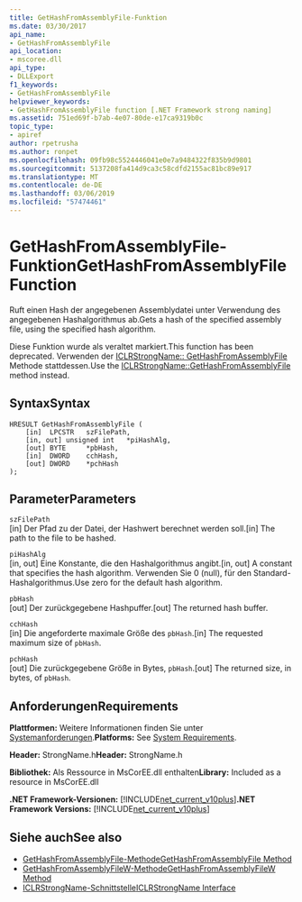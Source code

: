 ```yaml
---
title: GetHashFromAssemblyFile-Funktion
ms.date: 03/30/2017
api_name:
- GetHashFromAssemblyFile
api_location:
- mscoree.dll
api_type:
- DLLExport
f1_keywords:
- GetHashFromAssemblyFile
helpviewer_keywords:
- GetHashFromAssemblyFile function [.NET Framework strong naming]
ms.assetid: 751ed69f-b7ab-4e07-80de-e17ca9319b0c
topic_type:
- apiref
author: rpetrusha
ms.author: ronpet
ms.openlocfilehash: 09fb98c5524446041e0e7a9484322f835b9d9801
ms.sourcegitcommit: 5137208fa414d9ca3c58cdfd2155ac81bc89e917
ms.translationtype: MT
ms.contentlocale: de-DE
ms.lasthandoff: 03/06/2019
ms.locfileid: "57474461"
---
```

# <a name="gethashfromassemblyfile-function"></a><span data-ttu-id="75842-102">GetHashFromAssemblyFile-Funktion</span><span class="sxs-lookup"><span data-stu-id="75842-102">GetHashFromAssemblyFile Function</span></span>
<span data-ttu-id="75842-103">Ruft einen Hash der angegebenen Assemblydatei unter Verwendung des angegebenen Hashalgorithmus ab.</span><span class="sxs-lookup"><span data-stu-id="75842-103">Gets a hash of the specified assembly file, using the specified hash algorithm.</span></span>  
  
 <span data-ttu-id="75842-104">Diese Funktion wurde als veraltet markiert.</span><span class="sxs-lookup"><span data-stu-id="75842-104">This function has been deprecated.</span></span> <span data-ttu-id="75842-105">Verwenden der [ICLRStrongName:: GetHashFromAssemblyFile](../../../../docs/framework/unmanaged-api/hosting/iclrstrongname-gethashfromassemblyfile-method.md) Methode stattdessen.</span><span class="sxs-lookup"><span data-stu-id="75842-105">Use the [ICLRStrongName::GetHashFromAssemblyFile](../../../../docs/framework/unmanaged-api/hosting/iclrstrongname-gethashfromassemblyfile-method.md) method instead.</span></span>  
  
## <a name="syntax"></a><span data-ttu-id="75842-106">Syntax</span><span class="sxs-lookup"><span data-stu-id="75842-106">Syntax</span></span>  
  
```  
HRESULT GetHashFromAssemblyFile (  
    [in]  LPCSTR   szFilePath,  
    [in, out] unsigned int   *piHashAlg,  
    [out] BYTE     *pbHash,  
    [in]  DWORD    cchHash,  
    [out] DWORD    *pchHash  
);  
```  
  
## <a name="parameters"></a><span data-ttu-id="75842-107">Parameter</span><span class="sxs-lookup"><span data-stu-id="75842-107">Parameters</span></span>  
 `szFilePath`  
 <span data-ttu-id="75842-108">[in] Der Pfad zu der Datei, der Hashwert berechnet werden soll.</span><span class="sxs-lookup"><span data-stu-id="75842-108">[in] The path to the file to be hashed.</span></span>  
  
 `piHashAlg`  
 <span data-ttu-id="75842-109">[in, out] Eine Konstante, die den Hashalgorithmus angibt.</span><span class="sxs-lookup"><span data-stu-id="75842-109">[in, out] A constant that specifies the hash algorithm.</span></span> <span data-ttu-id="75842-110">Verwenden Sie 0 (null), für den Standard-Hashalgorithmus.</span><span class="sxs-lookup"><span data-stu-id="75842-110">Use zero for the default hash algorithm.</span></span>  
  
 `pbHash`  
 <span data-ttu-id="75842-111">[out] Der zurückgegebene Hashpuffer.</span><span class="sxs-lookup"><span data-stu-id="75842-111">[out] The returned hash buffer.</span></span>  
  
 `cchHash`  
 <span data-ttu-id="75842-112">[in] Die angeforderte maximale Größe des `pbHash`.</span><span class="sxs-lookup"><span data-stu-id="75842-112">[in] The requested maximum size of `pbHash`.</span></span>  
  
 `pchHash`  
 <span data-ttu-id="75842-113">[out] Die zurückgegebene Größe in Bytes, `pbHash`.</span><span class="sxs-lookup"><span data-stu-id="75842-113">[out] The returned size, in bytes, of `pbHash`.</span></span>  
  
## <a name="requirements"></a><span data-ttu-id="75842-114">Anforderungen</span><span class="sxs-lookup"><span data-stu-id="75842-114">Requirements</span></span>  
 <span data-ttu-id="75842-115">**Plattformen:** Weitere Informationen finden Sie unter [Systemanforderungen](../../../../docs/framework/get-started/system-requirements.md).</span><span class="sxs-lookup"><span data-stu-id="75842-115">**Platforms:** See [System Requirements](../../../../docs/framework/get-started/system-requirements.md).</span></span>  
  
 <span data-ttu-id="75842-116">**Header:** StrongName.h</span><span class="sxs-lookup"><span data-stu-id="75842-116">**Header:** StrongName.h</span></span>  
  
 <span data-ttu-id="75842-117">**Bibliothek:** Als Ressource in MsCorEE.dll enthalten</span><span class="sxs-lookup"><span data-stu-id="75842-117">**Library:** Included as a resource in MsCorEE.dll</span></span>  
  
 <span data-ttu-id="75842-118">**.NET Framework-Versionen:** [!INCLUDE[net_current_v10plus](../../../../includes/net-current-v10plus-md.md)]</span><span class="sxs-lookup"><span data-stu-id="75842-118">**.NET Framework Versions:** [!INCLUDE[net_current_v10plus](../../../../includes/net-current-v10plus-md.md)]</span></span>  
  
## <a name="see-also"></a><span data-ttu-id="75842-119">Siehe auch</span><span class="sxs-lookup"><span data-stu-id="75842-119">See also</span></span>
- [<span data-ttu-id="75842-120">GetHashFromAssemblyFile-Methode</span><span class="sxs-lookup"><span data-stu-id="75842-120">GetHashFromAssemblyFile Method</span></span>](../../../../docs/framework/unmanaged-api/hosting/iclrstrongname-gethashfromassemblyfile-method.md)
- [<span data-ttu-id="75842-121">GetHashFromAssemblyFileW-Methode</span><span class="sxs-lookup"><span data-stu-id="75842-121">GetHashFromAssemblyFileW Method</span></span>](../../../../docs/framework/unmanaged-api/hosting/iclrstrongname-gethashfromassemblyfilew-method.md)
- [<span data-ttu-id="75842-122">ICLRStrongName-Schnittstelle</span><span class="sxs-lookup"><span data-stu-id="75842-122">ICLRStrongName Interface</span></span>](../../../../docs/framework/unmanaged-api/hosting/iclrstrongname-interface.md)
